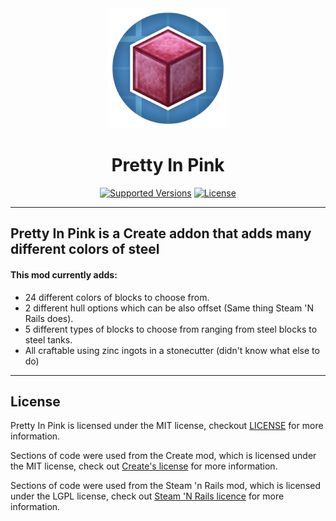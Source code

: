 <div align="center">
  <img src="icon.png" width="192" height="192" alt="Logo of mod">
  <h1>Pretty In Pink</h1>
	<a href=""><img src="https://img.shields.io/badge/Avalable_For-1.21.1-blue" alt="Supported Versions"></a>
	<a href="https://github.com/WeidosOddities/pretty_in_pink/blob/master/LICENSE"><img src="https://img.shields.io/badge/License-MIT-red" alt="License"></a>
</div>

___
## Pretty In Pink is a Create addon that adds many different colors of steel

#### This mod currently adds:
 - 24 different colors of blocks to choose from.
 - 2 different hull options which can be also offset (Same thing Steam 'N Rails does).
 - 5 different types of blocks to choose from ranging from steel blocks to steel tanks.
 - All craftable using zinc ingots in a stonecutter (didn't know what else to do)
___
## License

Pretty In Pink is licensed under the MIT license, checkout [LICENSE](LICENSE) for more information.

Sections of code were used from the Create mod, which is licensed under the MIT license, check out [Create's license](https://github.com/Creators-of-Create/Create/blob/mc1.18/dev/LICENSE) for more information.

Sections of code were used from the Steam 'n Rails mod, which is licensed under the LGPL license, check out [Steam 'N Rails licence](https://github.com/Layers-of-Railways/Railway/blob/1.20/dev/LICENSE) for more information.
